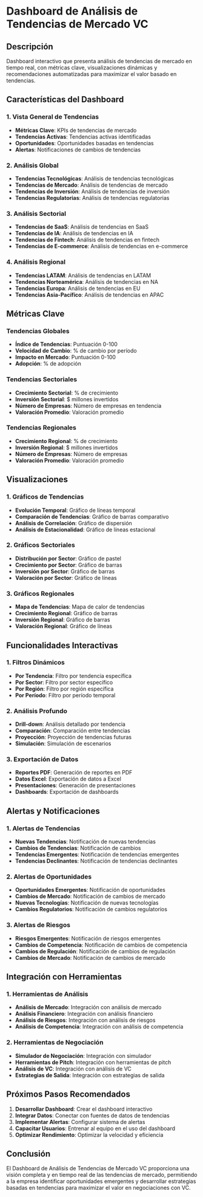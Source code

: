 # Dashboard de Análisis de Tendencias de Mercado VC

## Descripción
Dashboard interactivo que presenta análisis de tendencias de mercado en tiempo real, con métricas clave, visualizaciones dinámicas y recomendaciones automatizadas para maximizar el valor basado en tendencias.

## Características del Dashboard

### 1. Vista General de Tendencias
- **Métricas Clave**: KPIs de tendencias de mercado
- **Tendencias Activas**: Tendencias activas identificadas
- **Oportunidades**: Oportunidades basadas en tendencias
- **Alertas**: Notificaciones de cambios de tendencias

### 2. Análisis Global
- **Tendencias Tecnológicas**: Análisis de tendencias tecnológicas
- **Tendencias de Mercado**: Análisis de tendencias de mercado
- **Tendencias de Inversión**: Análisis de tendencias de inversión
- **Tendencias Regulatorias**: Análisis de tendencias regulatorias

### 3. Análisis Sectorial
- **Tendencias de SaaS**: Análisis de tendencias en SaaS
- **Tendencias de IA**: Análisis de tendencias en IA
- **Tendencias de Fintech**: Análisis de tendencias en fintech
- **Tendencias de E-commerce**: Análisis de tendencias en e-commerce

### 4. Análisis Regional
- **Tendencias LATAM**: Análisis de tendencias en LATAM
- **Tendencias Norteamérica**: Análisis de tendencias en NA
- **Tendencias Europa**: Análisis de tendencias en EU
- **Tendencias Asia-Pacífico**: Análisis de tendencias en APAC

## Métricas Clave

### Tendencias Globales
- **Índice de Tendencias**: Puntuación 0-100
- **Velocidad de Cambio**: % de cambio por período
- **Impacto en Mercado**: Puntuación 0-100
- **Adopción**: % de adopción

### Tendencias Sectoriales
- **Crecimiento Sectorial**: % de crecimiento
- **Inversión Sectorial**: $ millones invertidos
- **Número de Empresas**: Número de empresas en tendencia
- **Valoración Promedio**: Valoración promedio

### Tendencias Regionales
- **Crecimiento Regional**: % de crecimiento
- **Inversión Regional**: $ millones invertidos
- **Número de Empresas**: Número de empresas
- **Valoración Promedio**: Valoración promedio

## Visualizaciones

### 1. Gráficos de Tendencias
- **Evolución Temporal**: Gráfico de líneas temporal
- **Comparación de Tendencias**: Gráfico de barras comparativo
- **Análisis de Correlación**: Gráfico de dispersión
- **Análisis de Estacionalidad**: Gráfico de líneas estacional

### 2. Gráficos Sectoriales
- **Distribución por Sector**: Gráfico de pastel
- **Crecimiento por Sector**: Gráfico de barras
- **Inversión por Sector**: Gráfico de barras
- **Valoración por Sector**: Gráfico de líneas

### 3. Gráficos Regionales
- **Mapa de Tendencias**: Mapa de calor de tendencias
- **Crecimiento Regional**: Gráfico de barras
- **Inversión Regional**: Gráfico de barras
- **Valoración Regional**: Gráfico de líneas

## Funcionalidades Interactivas

### 1. Filtros Dinámicos
- **Por Tendencia**: Filtro por tendencia específica
- **Por Sector**: Filtro por sector específico
- **Por Región**: Filtro por región específica
- **Por Período**: Filtro por período temporal

### 2. Análisis Profundo
- **Drill-down**: Análisis detallado por tendencia
- **Comparación**: Comparación entre tendencias
- **Proyección**: Proyección de tendencias futuras
- **Simulación**: Simulación de escenarios

### 3. Exportación de Datos
- **Reportes PDF**: Generación de reportes en PDF
- **Datos Excel**: Exportación de datos a Excel
- **Presentaciones**: Generación de presentaciones
- **Dashboards**: Exportación de dashboards

## Alertas y Notificaciones

### 1. Alertas de Tendencias
- **Nuevas Tendencias**: Notificación de nuevas tendencias
- **Cambios de Tendencias**: Notificación de cambios
- **Tendencias Emergentes**: Notificación de tendencias emergentes
- **Tendencias Declinantes**: Notificación de tendencias declinantes

### 2. Alertas de Oportunidades
- **Oportunidades Emergentes**: Notificación de oportunidades
- **Cambios de Mercado**: Notificación de cambios de mercado
- **Nuevas Tecnologías**: Notificación de nuevas tecnologías
- **Cambios Regulatorios**: Notificación de cambios regulatorios

### 3. Alertas de Riesgos
- **Riesgos Emergentes**: Notificación de riesgos emergentes
- **Cambios de Competencia**: Notificación de cambios de competencia
- **Cambios de Regulación**: Notificación de cambios de regulación
- **Cambios de Mercado**: Notificación de cambios de mercado

## Integración con Herramientas

### 1. Herramientas de Análisis
- **Análisis de Mercado**: Integración con análisis de mercado
- **Análisis Financiero**: Integración con análisis financiero
- **Análisis de Riesgos**: Integración con análisis de riesgos
- **Análisis de Competencia**: Integración con análisis de competencia

### 2. Herramientas de Negociación
- **Simulador de Negociación**: Integración con simulador
- **Herramientas de Pitch**: Integración con herramientas de pitch
- **Análisis de VC**: Integración con análisis de VC
- **Estrategias de Salida**: Integración con estrategias de salida

## Próximos Pasos Recomendados

1. **Desarrollar Dashboard**: Crear el dashboard interactivo
2. **Integrar Datos**: Conectar con fuentes de datos de tendencias
3. **Implementar Alertas**: Configurar sistema de alertas
4. **Capacitar Usuarios**: Entrenar al equipo en el uso del dashboard
5. **Optimizar Rendimiento**: Optimizar la velocidad y eficiencia

## Conclusión

El Dashboard de Análisis de Tendencias de Mercado VC proporciona una visión completa y en tiempo real de las tendencias de mercado, permitiendo a la empresa identificar oportunidades emergentes y desarrollar estrategias basadas en tendencias para maximizar el valor en negociaciones con VC.


